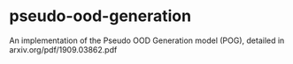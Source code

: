 # pseudo-ood-generation
An implementation of the Pseudo OOD Generation model (POG), detailed in arxiv.org/pdf/1909.03862.pdf
